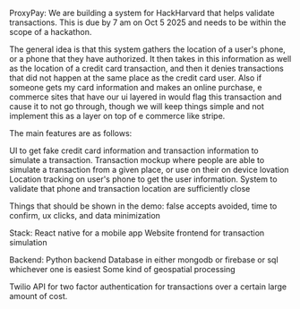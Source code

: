ProxyPay:
We are building a system for HackHarvard that helps validate transactions. This is due by 7 am on Oct 5 2025 and needs to be within the scope of a hackathon. 

The general idea is that this system gathers the location of a user's phone, or a phone that they have authorized. It then takes in this information as well as the location of a credit card transaction, and then it denies transactions that did not happen at the same place as the credit card user. Also if someone gets my card information and makes an online purchase, e commerce sites that have our ui layered in would flag this transaction and cause it to not go through, though we will keep things simple and not implement this as a layer on top of e commerce like stripe. 

The main features are as follows:

UI to get fake credit card information and transaction information to simulate a transaction. 
Transaction mockup where people are able to simulate a transaction from a given place, or use on their on device lovation
Location tracking on user's phone to get the user information. 
System to validate that phone and transaction location are sufficiently close

Things that should be shown in the demo:
false accepts avoided, time to confirm, ux clicks, and data minimization

Stack:
React native for a mobile app
Website frontend for transaction simulation

Backend:
Python backend
Database in either mongodb or firebase or sql whichever one is easiest
Some kind of geospatial processing

Twilio API for two factor authentication for transactions over a certain large amount of cost.
